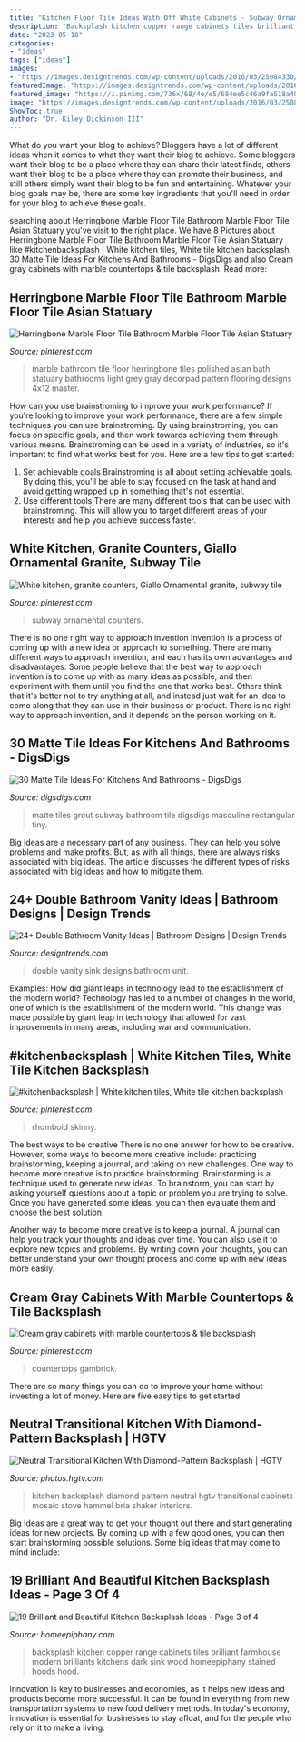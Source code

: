 ```yaml
---
title: "Kitchen Floor Tile Ideas With Off White Cabinets - Subway Ornamental Counters"
description: "Backsplash kitchen copper range cabinets tiles brilliant farmhouse modern brilliants kitchens dark sink wood homeepiphany stained hoods hood"
date: "2023-05-18"
categories:
- "ideas"
tags: ["ideas"]
images:
- "https://images.designtrends.com/wp-content/uploads/2016/03/25084330/Double-Sink-Vantity-Unit-Designs.jpg"
featuredImage: "https://images.designtrends.com/wp-content/uploads/2016/03/25084330/Double-Sink-Vantity-Unit-Designs.jpg"
featured_image: "https://i.pinimg.com/736x/68/4e/e5/684ee5c46a9fa518a401f04579027444.jpg"
image: "https://images.designtrends.com/wp-content/uploads/2016/03/25084330/Double-Sink-Vantity-Unit-Designs.jpg"
ShowToc: true
author: "Dr. Kiley Dickinson III"
---
```



What do you want your blog to achieve?
Bloggers have a lot of different ideas when it comes to what they want their blog to achieve. Some bloggers want their blog to be a place where they can share their latest finds, others want their blog to be a place where they can promote their business, and still others simply want their blog to be fun and entertaining. Whatever your blog goals may be, there are some key ingredients that you'll need in order for your blog to achieve these goals.

	

		
searching about Herringbone Marble Floor Tile Bathroom Marble Floor Tile Asian Statuary you've visit to the right place. We have 8 Pictures about Herringbone Marble Floor Tile Bathroom Marble Floor Tile Asian Statuary like #kitchenbacksplash | White kitchen tiles, White tile kitchen backsplash, 30 Matte Tile Ideas For Kitchens And Bathrooms - DigsDigs and also Cream gray cabinets with marble countertops &amp; tile backsplash. Read more:
		
    
## Herringbone Marble Floor Tile Bathroom Marble Floor Tile Asian Statuary

<img loading=lazy src="https://i.pinimg.com/736x/79/34/8e/79348e2822c07c3107f02532322bbdb5.jpg" onerror="this.onerror=null;this.src='https://tse2.mm.bing.net/th?id=OIP.31MWwCKVdg0x0u1-X2o7dwHaKp&amp;pid=15.1';" alt="Herringbone Marble Floor Tile Bathroom Marble Floor Tile Asian Statuary">

_Source: pinterest.com_

>marble bathroom tile floor herringbone tiles polished asian bath statuary bathrooms light grey gray decorpad pattern flooring designs 4x12 master. 

	

How can you use brainstroming to improve your work performance?
If you're looking to improve your work performance, there are a few simple techniques you can use brainstroming. By using brainstroming, you can focus on specific goals, and then work towards achieving them through various means. Brainstroming can be used in a variety of industries, so it's important to find what works best for you. Here are a few tips to get started: 
1. Set achievable goals
Brainstroming is all about setting achievable goals. By doing this, you'll be able to stay focused on the task at hand and avoid getting wrapped up in something that's not essential. 
2. Use different tools
There are many different tools that can be used with brainstroming. This will allow you to target different areas of your interests and help you achieve success faster. 

    
## White Kitchen, Granite Counters, Giallo Ornamental Granite, Subway Tile

<img loading=lazy src="https://i.pinimg.com/736x/68/4e/e5/684ee5c46a9fa518a401f04579027444.jpg" onerror="this.onerror=null;this.src='https://tse1.mm.bing.net/th?id=OIP.n8VL6q083UiSc0-c-ltZWQHaKU&amp;pid=15.1';" alt="White kitchen, granite counters, Giallo Ornamental granite, subway tile">

_Source: pinterest.com_

>subway ornamental counters. 

	

There is no one right way to approach invention
Invention is a process of coming up with a new idea or approach to something. There are many different ways to approach invention, and each has its own advantages and disadvantages. Some people believe that the best way to approach invention is to come up with as many ideas as possible, and then experiment with them until you find the one that works best. Others think that it's better not to try anything at all, and instead just wait for an idea to come along that they can use in their business or product. There is no right way to approach invention, and it depends on the person working on it.

    
## 30 Matte Tile Ideas For Kitchens And Bathrooms - DigsDigs

<img loading=lazy src="https://www.digsdigs.com/photos/2017/08/30-white-subway-tiles-with-black-grout-and-matte-black-tiles-with-white-grout-make-up-an-eye-catchy-space.jpg" onerror="this.onerror=null;this.src='https://tse3.mm.bing.net/th?id=OIP.hl7xHXoLt_Ng0-lctDQl7wHaLJ&amp;pid=15.1';" alt="30 Matte Tile Ideas For Kitchens And Bathrooms - DigsDigs">

_Source: digsdigs.com_

>matte tiles grout subway bathroom tile digsdigs masculine rectangular tiny. 

	

Big ideas are a necessary part of any business. They can help you solve problems and make profits. But, as with all things, there are always risks associated with big ideas. The article discusses the different types of risks associated with big ideas and how to mitigate them.

    
## 24+ Double Bathroom Vanity Ideas | Bathroom Designs | Design Trends

<img loading=lazy src="https://images.designtrends.com/wp-content/uploads/2016/03/25084330/Double-Sink-Vantity-Unit-Designs.jpg" onerror="this.onerror=null;this.src='https://tse3.mm.bing.net/th?id=OIP.7AitIWiPKIGD5dC0lTHLwQHaJ9&amp;pid=15.1';" alt="24+ Double Bathroom Vanity Ideas | Bathroom Designs | Design Trends">

_Source: designtrends.com_

>double vanity sink designs bathroom unit. 

	

Examples: How did giant leaps in technology lead to the establishment of the modern world?
Technology has led to a number of changes in the world, one of which is the establishment of the modern world. This change was made possible by giant leap in technology that allowed for vast improvements in many areas, including war and communication.

    
## #kitchenbacksplash | White Kitchen Tiles, White Tile Kitchen Backsplash

<img loading=lazy src="https://i.pinimg.com/736x/5c/67/ad/5c67ad0f8177dd2089bc87cbea4bc583.jpg" onerror="this.onerror=null;this.src='https://tse4.mm.bing.net/th?id=OIP.f17bx_ejP2WDF4rqiT88BwHaJ3&amp;pid=15.1';" alt="#kitchenbacksplash | White kitchen tiles, White tile kitchen backsplash">

_Source: pinterest.com_

>rhomboid skinny. 

	

The best ways to be creative
There is no one answer for how to be creative. However, some ways to become more creative include: practicing brainstorming, keeping a journal, and taking on new challenges.
One way to become more creative is to practice brainstorming. Brainstorming is a technique used to generate new ideas. To brainstorm, you can start by asking yourself questions about a topic or problem you are trying to solve. Once you have generated some ideas, you can then evaluate them and choose the best solution.

Another way to become more creative is to keep a journal. A journal can help you track your thoughts and ideas over time. You can also use it to explore new topics and problems. By writing down your thoughts, you can better understand your own thought process and come up with new ideas more easily.

    
## Cream Gray Cabinets With Marble Countertops &amp; Tile Backsplash

<img loading=lazy src="https://i.pinimg.com/736x/c2/26/5a/c2265ae5fcb3b891616cb7a4d1aac9c0.jpg" onerror="this.onerror=null;this.src='https://tse4.mm.bing.net/th?id=OIP.M2rvOaFfF8C-jm8HK2NGnQHaJ-&amp;pid=15.1';" alt="Cream gray cabinets with marble countertops &amp; tile backsplash">

_Source: pinterest.com_

>countertops gambrick. 

	

There are so many things you can do to improve your home without investing a lot of money. Here are five easy tips to get started.

    
## Neutral Transitional Kitchen With Diamond-Pattern Backsplash | HGTV

<img loading=lazy src="https://hgtvhome.sndimg.com/content/dam/images/hgtv/fullset/2014/10/23/0/FFOD_Bria-Hammel_Empty-Nesters-Expansion-kitchen-stove.jpg.rend.hgtvcom.966.1449.suffix/1414100101477.jpeg" onerror="this.onerror=null;this.src='https://tse4.mm.bing.net/th?id=OIP.U6kW5p8hkDpFOQV6pQwmqAHaLH&amp;pid=15.1';" alt="Neutral Transitional Kitchen With Diamond-Pattern Backsplash | HGTV">

_Source: photos.hgtv.com_

>kitchen backsplash diamond pattern neutral hgtv transitional cabinets mosaic stove hammel bria shaker interiors. 

	

Big Ideas are a great way to get your thought out there and start generating ideas for new projects. By coming up with a few good ones, you can then start brainstorming possible solutions. Some big ideas that may come to mind include: 

    
## 19 Brilliant And Beautiful Kitchen Backsplash Ideas - Page 3 Of 4

<img loading=lazy src="https://homeepiphany.com/wp-content/uploads/2016/08/19-Brilliants-and-Beautiful-Kitchen-Backsplash-Ideas-11-e1595938408151.jpg" onerror="this.onerror=null;this.src='https://tse1.mm.bing.net/th?id=OIP.bJqloJClvulGsx4HBio11wHaKo&amp;pid=15.1';" alt="19 Brilliant and Beautiful Kitchen Backsplash Ideas - Page 3 of 4">

_Source: homeepiphany.com_

>backsplash kitchen copper range cabinets tiles brilliant farmhouse modern brilliants kitchens dark sink wood homeepiphany stained hoods hood. 

	

Innovation is key to businesses and economies, as it helps new ideas and products become more successful. It can be found in everything from new transportation systems to new food delivery methods. In today's economy, innovation is essential for businesses to stay afloat, and for the people who rely on it to make a living.

